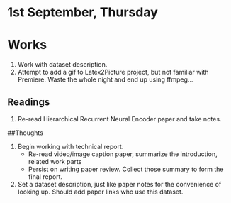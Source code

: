 # 1st September, Thursday

# Works
1. Work with dataset description.
2. Attempt to add a gif to Latex2Picture project, but not familiar with Premiere. Waste the whole night and end up using ffmpeg...

## Readings
1. Re-read Hierarchical Recurrent Neural Encoder paper and take notes.

##Thoughts

1. Begin working with technical report.
	* Re-read video/image caption paper, summarize the introduction, related work parts
	* Persist on writing paper review. Collect those summary to form the final report.
2. Set a dataset description, just like paper notes for the convenience of looking up. Should add paper links who use this dataset.